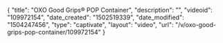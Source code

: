 {
    "title": "OXO Good Grips&reg; POP Container",
    "description": "",
    "videoid": "109972154",
    "date_created": "1502519339",
    "date_modified": "1504247456",
    "type": "captivate",
    "layout": "video",
    "url": "\/v\/oxo-good-grips-pop-container\/109972154"
}